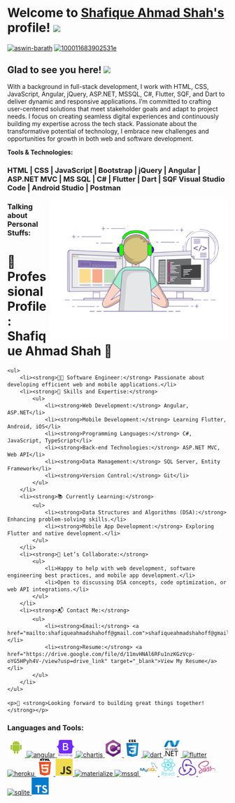 # Welcome to [Shafique Ahmad Shah's]([https://aswinbarath.me/](https://github.com/ShafiqueAhmadShah)) profile! <a href="https://github.com/ShafiqueAhmadShah"><img src="https://media.giphy.com/media/hvRJCLFzcasrR4ia7z/giphy.gif" width="25px"></a>

<p style="display: flex">
  <a href="https://www.linkedin.com/in/shafique-ahmad-shah" target="_blank"><img align="center" src="https://raw.githubusercontent.com/rahuldkjain/github-profile-readme-generator/master/src/images/icons/Social/linked-in-alt.svg" alt="aswin-barath" height="30" width="40" /></a>
&nbsp;
<a href="https://www.facebook.com/xyed.Shafique" target="_blank"><img align="center" src="https://raw.githubusercontent.com/rahuldkjain/github-profile-readme-generator/master/src/images/icons/Social/facebook.svg" alt="100011683902531e" height="30" width="40" /></a>
&nbsp;
</p>



## Glad to see you here! <a href="https://www.linkedin.com/in/shafique-ahmad-shah"><img src="https://media.giphy.com/media/hvRJCLFzcasrR4ia7z/giphy.gif" width="25px"></a>

With a background in full-stack development, I work with HTML, CSS, JavaScript, Angular, jQuery, ASP.NET, MSSQL, C#, Flutter, SQF, and Dart to deliver dynamic and responsive applications. I’m committed to crafting user-centered solutions that meet stakeholder goals and adapt to project needs. I focus on creating seamless digital experiences and continuously building my expertise across the tech stack. Passionate about the transformative potential of technology, I embrace new challenges and opportunities for growth in both web and software development.

<b>Tools & Technologies:</b>

<h3>HTML | CSS | JavaScript | Bootstrap | jQuery | Angular | ASP.NET MVC | MS SQL | C# | Flutter | Dart | SQF
Visual Studio Code | Android Studio | Postman </h3>

<img align="right" alt="GIF" src="https://github.com/AswinBarath/AswinBarath/blob/master/coding.gif?raw=true" width="408" height="318" />


### Talking about Personal Stuffs:

<h1>🌟 <strong>Professional Profile: Shafique Ahmad Shah</strong> 🌟</h1>

    <ul>
        <li><strong>👨‍💻 Software Engineer:</strong> Passionate about developing efficient web and mobile applications.</li>
        <li><strong>🚀 Skills and Expertise:</strong>
            <ul>
                <li><strong>Web Development:</strong> Angular, ASP.NET</li>
                <li><strong>Mobile Development:</strong> Learning Flutter, Android, iOS</li>
                <li><strong>Programming Languages:</strong> C#, JavaScript, TypeScript</li>
                <li><strong>Back-end Technologies:</strong> ASP.NET MVC, Web API</li>
                <li><strong>Data Management:</strong> SQL Server, Entity Framework</li>
                <li><strong>Version Control:</strong> Git</li>
            </ul>
        </li>
        <li><strong>📚 Currently Learning:</strong>
            <ul>
                <li><strong>Data Structures and Algorithms (DSA):</strong> Enhancing problem-solving skills.</li>
                <li><strong>Mobile App Development:</strong> Exploring Flutter and native development.</li>
            </ul>
        </li>
        <li><strong>🤝 Let’s Collaborate:</strong>
            <ul>
                <li>Happy to help with web development, software engineering best practices, and mobile app development.</li>
                <li>Open to discussing DSA concepts, code optimization, or web API integrations.</li>
            </ul>
        </li>
        <li><strong>📬 Contact Me:</strong>
            <ul>
                <li><strong>Email:</strong> <a href="mailto:shafiqueahmadshahoff@gmail.com">shafiqueahmadshahoff@gmail.com</a></li>
                <li><strong>Resume:</strong> <a href="https://drive.google.com/file/d/11mvHNAl6RFu1nzKGzVcp-oYG5HPyh4V-/view?usp=drive_link" target="_blank">View My Resume</a></li>
            </ul>
        </li>
    </ul>

    <p>📝 <strong>Looking forward to building great things together!</strong></p>


<h3 align="left">Languages and Tools:</h3>
<p align="left"> <a href="https://developer.android.com" target="_blank" rel="noreferrer"> <img src="https://raw.githubusercontent.com/devicons/devicon/master/icons/android/android-original-wordmark.svg" alt="android" width="40" height="40"/> </a> <a href="https://angular.io" target="_blank" rel="noreferrer"> <img src="https://angular.io/assets/images/logos/angular/angular.svg" alt="angular" width="40" height="40"/> </a> <a href="https://getbootstrap.com" target="_blank" rel="noreferrer"> <img src="https://raw.githubusercontent.com/devicons/devicon/master/icons/bootstrap/bootstrap-plain-wordmark.svg" alt="bootstrap" width="40" height="40"/> </a> <a href="https://www.chartjs.org" target="_blank" rel="noreferrer"> <img src="https://www.chartjs.org/media/logo-title.svg" alt="chartjs" width="40" height="40"/> </a> <a href="https://www.w3schools.com/cs/" target="_blank" rel="noreferrer"> <img src="https://raw.githubusercontent.com/devicons/devicon/master/icons/csharp/csharp-original.svg" alt="csharp" width="40" height="40"/> </a> <a href="https://www.w3schools.com/css/" target="_blank" rel="noreferrer"> <img src="https://raw.githubusercontent.com/devicons/devicon/master/icons/css3/css3-original-wordmark.svg" alt="css3" width="40" height="40"/> </a> <a href="https://dart.dev" target="_blank" rel="noreferrer"> <img src="https://www.vectorlogo.zone/logos/dartlang/dartlang-icon.svg" alt="dart" width="40" height="40"/> </a> <a href="https://dotnet.microsoft.com/" target="_blank" rel="noreferrer"> <img src="https://raw.githubusercontent.com/devicons/devicon/master/icons/dot-net/dot-net-original-wordmark.svg" alt="dotnet" width="40" height="40"/> </a> <a href="https://flutter.dev" target="_blank" rel="noreferrer"> <img src="https://www.vectorlogo.zone/logos/flutterio/flutterio-icon.svg" alt="flutter" width="40" height="40"/> </a> <a href="https://heroku.com" target="_blank" rel="noreferrer"> <img src="https://www.vectorlogo.zone/logos/heroku/heroku-icon.svg" alt="heroku" width="40" height="40"/> </a> <a href="https://www.w3.org/html/" target="_blank" rel="noreferrer"> <img src="https://raw.githubusercontent.com/devicons/devicon/master/icons/html5/html5-original-wordmark.svg" alt="html5" width="40" height="40"/> </a> <a href="https://developer.mozilla.org/en-US/docs/Web/JavaScript" target="_blank" rel="noreferrer"> <img src="https://raw.githubusercontent.com/devicons/devicon/master/icons/javascript/javascript-original.svg" alt="javascript" width="40" height="40"/> </a> <a href="https://materializecss.com/" target="_blank" rel="noreferrer"> <img src="https://raw.githubusercontent.com/prplx/svg-logos/5585531d45d294869c4eaab4d7cf2e9c167710a9/svg/materialize.svg" alt="materialize" width="40" height="40"/> </a> <a href="https://www.microsoft.com/en-us/sql-server" target="_blank" rel="noreferrer"> <img src="https://www.svgrepo.com/show/303229/microsoft-sql-server-logo.svg" alt="mssql" width="40" height="40"/> </a> <a href="https://www.mysql.com/" target="_blank" rel="noreferrer"> <img src="https://raw.githubusercontent.com/devicons/devicon/master/icons/mysql/mysql-original-wordmark.svg" alt="mysql" width="40" height="40"/> </a> <a href="https://reactjs.org/" target="_blank" rel="noreferrer"> <img src="https://raw.githubusercontent.com/devicons/devicon/master/icons/react/react-original-wordmark.svg" alt="react" width="40" height="40"/> </a> <a href="https://redux.js.org" target="_blank" rel="noreferrer"> <img src="https://raw.githubusercontent.com/devicons/devicon/master/icons/redux/redux-original.svg" alt="redux" width="40" height="40"/> </a> <a href="https://sass-lang.com" target="_blank" rel="noreferrer"> <img src="https://raw.githubusercontent.com/devicons/devicon/master/icons/sass/sass-original.svg" alt="sass" width="40" height="40"/> </a> <a href="https://www.sqlite.org/" target="_blank" rel="noreferrer"> <img src="https://www.vectorlogo.zone/logos/sqlite/sqlite-icon.svg" alt="sqlite" width="40" height="40"/> </a> <a href="https://www.typescriptlang.org/" target="_blank" rel="noreferrer"> <img src="https://raw.githubusercontent.com/devicons/devicon/master/icons/typescript/typescript-original.svg" alt="typescript" width="40" height="40"/> </a> </p>
